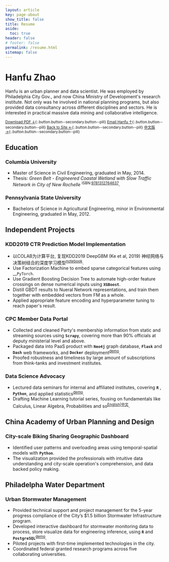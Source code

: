 ```yaml
---
layout: article
key: page-about
show_title: false
title: Resume
aside:
  toc: true
header: false
# footer: false
permalink: /resume.html
sitemap: false
---
```

# Hanfu Zhao

Hanfu is an urban planner and data scientist. He was employed by Philadelphia City Gov., and now China Ministry of Development's research institute. Not only was he involved in national planning programs, but also provided data consultancy across different disciplines and sectors. He is interested in practical massive data mining and collaborative intelligence.

<sup>[Download PDF ↓](/assets/jianli.pdf){:.button.button--secondary.button--pill} [Email Hanfu ↑](mailto:zhhfu29@gmail.com){:.button.button--secondary.button--pill} [Back to Site ←](/){:.button.button--secondary.button--pill} [中文版 →](/jianli.html){:.button.button--secondary.button--pill}</sup>

## Education

### Columbia University
- Master of Science in Civil Engineering, graduated in May, 2014.
- Thesis: _Green Belt - Engineered Coastal Wetland with Slow Traffic Network in City of New Rochelle_ <sup>ISBN:[9781312764637](http://www.lulu.com/us/en/shop/urban-design-lab/alternative-futures-for-new-rochelle/ebook/product-21958564.html)</sup>.

### Pennsylvania State University
- Bachelors of Science in Agricultural Engineering, minor in Environmental Engineering, graduated in May, 2012.

## Independent Projects

### KDD2019 CTR Prediction Model Implementation
- 以COLAB为计算平台, 复现KDD2019 DeepGBM (Ke et al, 2019) 神经网络与决策树结合的深度学习模型<sup>[notebook](/)</sup>.
- Use Factorization Machine to embed sparse categorical features using __`PyTorch`.
- Use Gradient Boosting Decision Tree to automate high-order feature crossings on dense numerical inputs using __`XGBoost`__.
- Distill GBDT results to Nueral Network representations, and train them together with embedded vectors from FM as a whole.
- Applied appropriate feature encoding and hyperparameter tuning to reach paper's result.

### CPC Member Data Portal
- Collected and cleaned Party's membership information from static and streaming sources using __`Scrapy`__, covering more than 90% officials at deputy ministerial level and above.
- Packaged data into PaaS product with __`Neo4j`__ graph database, __`Flask`__ and __`Dash`__ web frameworks, and __`Docker`__ deployment<sup>[demo](/)</sup>.
- Proofed robustness and timeliness by large amount of subscriptions from think-tanks and investment institutes.


### Data Science Advocacy
- Lectured data seminars for internal and affiliated institutes, covering __`R`__ , __`Python`__, and applied statistics<sup>[demo](/data/R-Introduction)</sup>.
- Drafting Machine Learning tutorial series, fousing on fundamentals like Calculus, Linear Algebra, Probabilities and so<sup>[English](https://en.vintageml.com)|[中文](https://zh.vintageml.com)</sup>.


## China Academy of Urban Planning and Design

### City-scale Biking Sharing Geographic Dashboard
- Identified user patterns and overloading areas using temporal-spatial models with __`Python`__.
- The visualization provided the professionals with intuitive data understanding and city-scale operation's comprehension, and data backed policy making. 

## Philadelpha Water Department

### Urban Stormwater Management
- Provided technical support and project management for the 5-year progress compliance of the City’s $1.5 billion Stormwater Infrastructure program.
- Developed interactive dashboard for stormwater monitoring data to process, store visualize data for engineering inference, using  __`R`__ and __`PostgreSQL`__<sup>[demo](/)</sup>.
- Piloted projects with first-time implemented technologies in the city.
- Coordinated federal granted research programs across five collaborating universities. 
